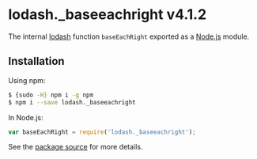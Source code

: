# lodash._baseeachright v4.1.2

The internal [lodash](https://lodash.com/) function `baseEachRight` exported as a [Node.js](https://nodejs.org/) module.

## Installation

Using npm:
```bash
$ {sudo -H} npm i -g npm
$ npm i --save lodash._baseeachright
```

In Node.js:
```js
var baseEachRight = require('lodash._baseeachright');
```

See the [package source](https://github.com/lodash/lodash/blob/4.1.2-npm-packages/lodash._baseeachright) for more details.
